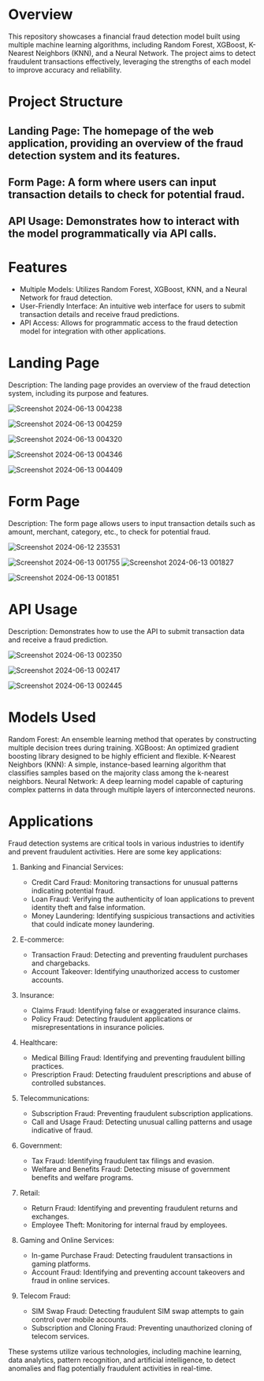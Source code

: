 # Overview
This repository showcases a financial fraud detection model built using multiple machine learning algorithms, including Random Forest, XGBoost, K-Nearest Neighbors (KNN), and a Neural Network. The project aims to detect fraudulent transactions effectively, leveraging the strengths of each model to improve accuracy and reliability.

# Project Structure
## Landing Page: The homepage of the web application, providing an overview of the fraud detection system and its features.
## Form Page: A form where users can input transaction details to check for potential fraud.
## API Usage: Demonstrates how to interact with the model programmatically via API calls.
# Features
- Multiple Models: Utilizes Random Forest, XGBoost, KNN, and a Neural Network for fraud detection.
- User-Friendly Interface: An intuitive web interface for users to submit transaction details and receive fraud predictions.
- API Access: Allows for programmatic access to the fraud detection model for integration with other applications.

# Landing Page
Description: The landing page provides an overview of the fraud detection system, including its purpose and features.

![Screenshot 2024-06-13 004238](https://github.com/user-attachments/assets/f437d883-f326-49ce-96fa-1884ce2487a2)

![Screenshot 2024-06-13 004259](https://github.com/user-attachments/assets/6b5e05fa-2681-443e-bbda-447e77a9d893)

![Screenshot 2024-06-13 004320](https://github.com/user-attachments/assets/bc89c896-9a71-48e5-9277-3c4ec2450b81)

![Screenshot 2024-06-13 004346](https://github.com/user-attachments/assets/1a03b9fe-7a16-4852-a335-428c42f45193)


![Screenshot 2024-06-13 004409](https://github.com/user-attachments/assets/d65ad3bf-02c7-4057-99a8-27d73fda72a7)

# Form Page
Description: The form page allows users to input transaction details such as amount, merchant, category, etc., to check for potential fraud.

![Screenshot 2024-06-12 235531](https://github.com/user-attachments/assets/6796ea59-da01-423a-8872-31a5dcf9e8f0)

![Screenshot 2024-06-13 001755](https://github.com/user-attachments/assets/0677d638-b517-46a1-8f5c-9aaaa85062f8)
![Screenshot 2024-06-13 001827](https://github.com/user-attachments/assets/3b36472c-a20e-4a1a-8dfd-ebb182c43f78)

![Screenshot 2024-06-13 001851](https://github.com/user-attachments/assets/578f0005-fe00-4855-abfb-ce3c5288ea18)

# API Usage
Description: Demonstrates how to use the API to submit transaction data and receive a fraud prediction.

![Screenshot 2024-06-13 002350](https://github.com/user-attachments/assets/13d24433-91a8-4266-8900-200579618486)

![Screenshot 2024-06-13 002417](https://github.com/user-attachments/assets/a1e15720-1575-463c-bbbf-5c038ba4b34b)

![Screenshot 2024-06-13 002445](https://github.com/user-attachments/assets/ac4ddb9e-5d0b-4e65-bdc1-96b2ab5d2211)

# Models Used
Random Forest: An ensemble learning method that operates by constructing multiple decision trees during training.
XGBoost: An optimized gradient boosting library designed to be highly efficient and flexible.
K-Nearest Neighbors (KNN): A simple, instance-based learning algorithm that classifies samples based on the majority class among the k-nearest neighbors.
Neural Network: A deep learning model capable of capturing complex patterns in data through multiple layers of interconnected neurons.

# Applications 
Fraud detection systems are critical tools in various industries to identify and prevent fraudulent activities. Here are some key applications:

1. Banking and Financial Services:
   - Credit Card Fraud: Monitoring transactions for unusual patterns indicating potential fraud.
   - Loan Fraud: Verifying the authenticity of loan applications to prevent identity theft and false information.
   - Money Laundering: Identifying suspicious transactions and activities that could indicate money laundering.

2. E-commerce:
   - Transaction Fraud: Detecting and preventing fraudulent purchases and chargebacks.
   - Account Takeover: Identifying unauthorized access to customer accounts.

3. Insurance:
   - Claims Fraud: Identifying false or exaggerated insurance claims.
   - Policy Fraud: Detecting fraudulent applications or misrepresentations in insurance policies.

4. Healthcare:
   - Medical Billing Fraud: Identifying and preventing fraudulent billing practices.
   - Prescription Fraud: Detecting fraudulent prescriptions and abuse of controlled substances.

5. Telecommunications:
   - Subscription Fraud: Preventing fraudulent subscription applications.
   - Call and Usage Fraud: Detecting unusual calling patterns and usage indicative of fraud.

6. Government:
   - Tax Fraud: Identifying fraudulent tax filings and evasion.
   - Welfare and Benefits Fraud: Detecting misuse of government benefits and welfare programs.

7. Retail:
   - Return Fraud: Identifying and preventing fraudulent returns and exchanges.
   - Employee Theft: Monitoring for internal fraud by employees.

8. Gaming and Online Services:
   - In-game Purchase Fraud: Detecting fraudulent transactions in gaming platforms.
   - Account Fraud: Identifying and preventing account takeovers and fraud in online services.

9. Telecom Fraud:
   - SIM Swap Fraud: Detecting fraudulent SIM swap attempts to gain control over mobile accounts.
   - Subscription and Cloning Fraud: Preventing unauthorized cloning of telecom services.

These systems utilize various technologies, including machine learning, data analytics, pattern recognition, and artificial intelligence, to detect anomalies and flag potentially fraudulent activities in real-time.
